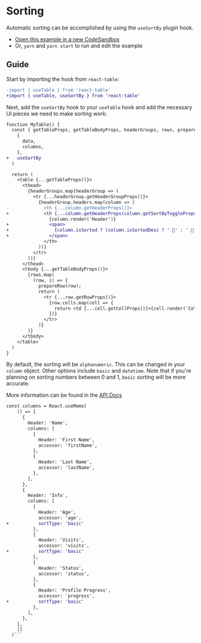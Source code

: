 # Sorting

Automatic sorting can be accomplished by using the `useSortBy` plugin hook.

- [Open this example in a new CodeSandbox](https://codesandbox.io/s/github/tannerlinsley/react-table/tree/master/examples/sorting)
- Or, `yarn` and `yarn start` to run and edit the example

## Guide

Start by importing the hook from `react-table`:

```diff
-import { useTable } from 'react-table'
+import { useTable, useSortBy } from 'react-table'
```

Next, add the `useSortBy` hook to your `useTable` hook and add the necessary UI pieces we need to make sorting work:

```diff
function MyTable() {
  const { getTableProps, getTableBodyProps, headerGroups, rows, prepareRow } = useTable(
    {
      data,
      columns,
    },
+   useSortBy
  )

  return (
    <table {...getTableProps()}>
      <thead>
        {headerGroups.map(headerGroup => (
          <tr {...headerGroup.getHeaderGroupProps()}>
            {headerGroup.headers.map(column => (
-             <th {...column.getHeaderProps()}>
+             <th {...column.getHeaderProps(column.getSortByToggleProps())}>
                {column.render('Header')}
+               <span>
+                 {column.isSorted ? (column.isSortedDesc ? ' 🔽' : ' 🔼') : ''}
+               </span>
              </th>
            ))}
          </tr>
        ))}
      </thead>
      <tbody {...getTableBodyProps()}>
        {rows.map(
          (row, i) => {
            prepareRow(row);
            return (
              <tr {...row.getRowProps()}>
                {row.cells.map(cell => {
                  return <td {...cell.getCellProps()}>{cell.render('Cell')}</td>
                })}
              </tr>
            )}
        )}
      </tbody>
    </table>
  )
}
```

By default, the sorting will be `alphanumeric`. This can be changed in your `column` object.
Other options include `basic` and `datetime`.
Note that if you're planning on sorting numbers between 0 and 1, `basic` sorting will be more accurate.

More information can be found in the [API Docs](/docs/api.md#useSortBy)

````diff
const columns = React.useMemo(
    () => [
      {
        Header: 'Name',
        columns: [
          {
            Header: 'First Name',
            accessor: 'firstName',
          },
          {
            Header: 'Last Name',
            accessor: 'lastName',
          },
        ],
      },
      {
        Header: 'Info',
        columns: [
          {
            Header: 'Age',
            accessor: 'age',
+           sortType: 'basic'
          },
          {
            Header: 'Visits',
            accessor: 'visits',
+           sortType: 'basic'
          },
          {
            Header: 'Status',
            accessor: 'status',
          },
          {
            Header: 'Profile Progress',
            accessor: 'progress',
+           sortType: 'basic'
          },
        ],
      },
    ],
    []
  )```
````
